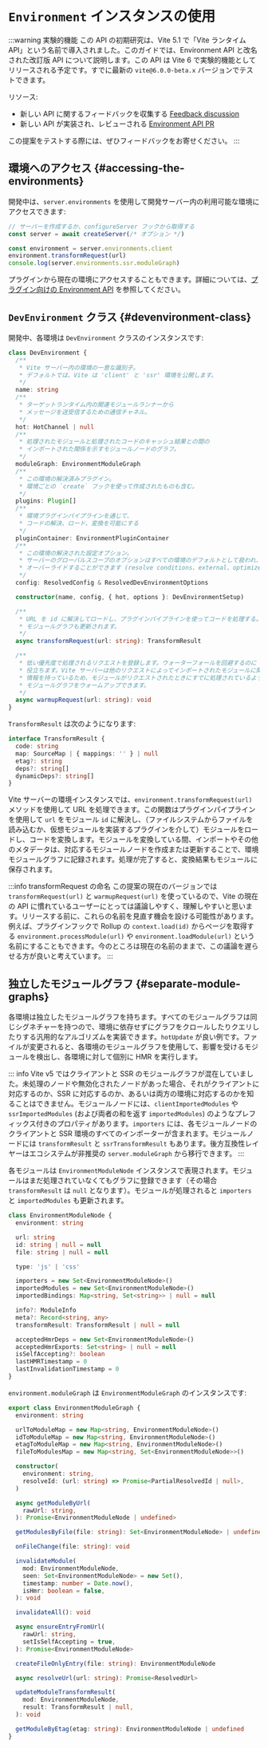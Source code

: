 # `Environment` インスタンスの使用

:::warning 実験的機能
この API の初期研究は、Vite 5.1 で「Vite ランタイム API」という名前で導入されました。このガイドでは、Environment API と改名された改訂版 API について説明します。この API は Vite 6 で実験的機能としてリリースされる予定です。すでに最新の `vite@6.0.0-beta.x` バージョンでテストできます。

リソース:

- 新しい API に関するフィードバックを収集する [Feedback discussion](https://github.com/vitejs/vite/discussions/16358)
- 新しい API が実装され、レビューされる [Environment API PR](https://github.com/vitejs/vite/pull/16471)

この提案をテストする際には、ぜひフィードバックをお寄せください。
:::

## 環境へのアクセス {#accessing-the-environments}

開発中は、`server.environments` を使用して開発サーバー内の利用可能な環境にアクセスできます:

```js
// サーバーを作成するか、configureServer フックから取得する
const server = await createServer(/* オプション */)

const environment = server.environments.client
environment.transformRequest(url)
console.log(server.environments.ssr.moduleGraph)
```

プラグインから現在の環境にアクセスすることもできます。詳細については、[プラグイン向けの Environment API](./api-environment-plugins.md#accessing-the-current-environment-in-hooks) を参照してください。

## `DevEnvironment` クラス {#devenvironment-class}

開発中、各環境は `DevEnvironment` クラスのインスタンスです:

```ts
class DevEnvironment {
  /**
   * Vite サーバー内の環境の一意な識別子。
   * デフォルトでは、Vite は 'client' と 'ssr' 環境を公開します。
   */
  name: string
  /**
   * ターゲットランタイム内の関連モジュールランナーから
   * メッセージを送受信するための通信チャネル。
   */
  hot: HotChannel | null
  /**
   * 処理されたモジュールと処理されたコードのキャッシュ結果との間の
   * インポートされた関係を示すモジュールノードのグラフ。
   */
  moduleGraph: EnvironmentModuleGraph
  /**
   * この環境の解決済みプラグイン。
   * 環境ごとの `create` フックを使って作成されたものも含む。
   */
  plugins: Plugin[]
  /**
   * 環境プラグインパイプラインを通じて、
   * コードの解決、ロード、変換を可能にする
   */
  pluginContainer: EnvironmentPluginContainer
  /**
   * この環境の解決された設定オプション。
   * サーバーのグローバルスコープのオプションはすべての環境のデフォルトとして扱われ、
   * オーバーライドすることができます (resolve conditions、external、optimizedDeps)。
   */
  config: ResolvedConfig & ResolvedDevEnvironmentOptions

  constructor(name, config, { hot, options }: DevEnvironmentSetup)

  /**
   * URL を id に解決してロードし、プラグインパイプラインを使ってコードを処理する。
   * モジュールグラフも更新されます。
   */
  async transformRequest(url: string): TransformResult

  /**
   * 低い優先度で処理されるリクエストを登録します。ウォーターフォールを回避するのに
   * 役立ちます。Vite サーバーは他のリクエストによってインポートされたモジュールに関する
   * 情報を持っているため、モジュールがリクエストされたときにすでに処理されているよう、
   * モジュールグラフをウォームアップできます。
   */
  async warmupRequest(url: string): void
}
```

`TransformResult` は次のようになります:

```ts
interface TransformResult {
  code: string
  map: SourceMap | { mappings: '' } | null
  etag?: string
  deps?: string[]
  dynamicDeps?: string[]
}
```

Vite サーバーの環境インスタンスでは、`environment.transformRequest(url)` メソッドを使用して URL を処理できます。この関数はプラグインパイプラインを使用して `url` をモジュール `id` に解決し、（ファイルシステムからファイルを読み込むか、仮想モジュールを実装するプラグインを介して）モジュールをロードし、コードを変換します。モジュールを変換している間、インポートやその他のメタデータは、対応するモジュールノードを作成または更新することで、環境モジュールグラフに記録されます。処理が完了すると、変換結果もモジュールに保存されます。

:::info transformRequest の命名
この提案の現在のバージョンでは `transformRequest(url)` と `warmupRequest(url)` を使っているので、Vite の現在の API に慣れているユーザーにとっては議論しやすく、理解しやすいと思います。リリースする前に、これらの名前を見直す機会を設ける可能性があります。例えば、プラグインフックで Rollup の `context.load(id)` からページを取得する `environment.processModule(url)` や `environment.loadModule(url)` という名前にすることもできます。今のところは現在の名前のままで、この議論を遅らせる方が良いと考えています。
:::

## 独立したモジュールグラフ {#separate-module-graphs}

各環境は独立したモジュールグラフを持ちます。すべてのモジュールグラフは同じシグネチャーを持つので、環境に依存せずにグラフをクロールしたりクエリしたりする汎用的なアルゴリズムを実装できます。`hotUpdate` が良い例です。ファイルが変更されると、各環境のモジュールグラフを使用して、影響を受けるモジュールを検出し、各環境に対して個別に HMR を実行します。

::: info
Vite v5 ではクライアントと SSR のモジュールグラフが混在していました。未処理のノードや無効化されたノードがあった場合、それがクライアントに対応するのか、SSR に対応するのか、あるいは両方の環境に対応するのかを知ることはできません。モジュールノードには、`clientImportedModules` や `ssrImportedModules` (および両者の和を返す `importedModules`) のようなプレフィックス付きのプロパティがあります。`importers` には、各モジュールノードのクライアントと SSR 環境のすべてのインポーターが含まれます。モジュールノードには `transformResult` と `ssrTransformResult` もあります。後方互換性レイヤーはエコシステムが非推奨の `server.moduleGraph` から移行できます。
:::

各モジュールは `EnvironmentModuleNode` インスタンスで表現されます。モジュールはまだ処理されていなくてもグラフに登録できます（その場合 `transformResult` は `null` となります）。モジュールが処理されると `importers` と `importedModules` も更新されます。

```ts
class EnvironmentModuleNode {
  environment: string

  url: string
  id: string | null = null
  file: string | null = null

  type: 'js' | 'css'

  importers = new Set<EnvironmentModuleNode>()
  importedModules = new Set<EnvironmentModuleNode>()
  importedBindings: Map<string, Set<string>> | null = null

  info?: ModuleInfo
  meta?: Record<string, any>
  transformResult: TransformResult | null = null

  acceptedHmrDeps = new Set<EnvironmentModuleNode>()
  acceptedHmrExports: Set<string> | null = null
  isSelfAccepting?: boolean
  lastHMRTimestamp = 0
  lastInvalidationTimestamp = 0
}
```

`environment.moduleGraph` は `EnvironmentModuleGraph` のインスタンスです:

```ts
export class EnvironmentModuleGraph {
  environment: string

  urlToModuleMap = new Map<string, EnvironmentModuleNode>()
  idToModuleMap = new Map<string, EnvironmentModuleNode>()
  etagToModuleMap = new Map<string, EnvironmentModuleNode>()
  fileToModulesMap = new Map<string, Set<EnvironmentModuleNode>>()

  constructor(
    environment: string,
    resolveId: (url: string) => Promise<PartialResolvedId | null>,
  )

  async getModuleByUrl(
    rawUrl: string,
  ): Promise<EnvironmentModuleNode | undefined>

  getModulesByFile(file: string): Set<EnvironmentModuleNode> | undefined

  onFileChange(file: string): void

  invalidateModule(
    mod: EnvironmentModuleNode,
    seen: Set<EnvironmentModuleNode> = new Set(),
    timestamp: number = Date.now(),
    isHmr: boolean = false,
  ): void

  invalidateAll(): void

  async ensureEntryFromUrl(
    rawUrl: string,
    setIsSelfAccepting = true,
  ): Promise<EnvironmentModuleNode>

  createFileOnlyEntry(file: string): EnvironmentModuleNode

  async resolveUrl(url: string): Promise<ResolvedUrl>

  updateModuleTransformResult(
    mod: EnvironmentModuleNode,
    result: TransformResult | null,
  ): void

  getModuleByEtag(etag: string): EnvironmentModuleNode | undefined
}
```
